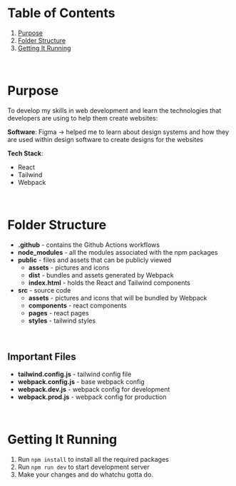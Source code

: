# Table of Contents

1. [Purpose](#purpose)
2. [Folder Structure](#folder-structure)
3. [Getting It Running](#getting-it-running)

<br>

# Purpose

To develop my skills in web development and learn the technologies that developers are using to help them create websites: 

**Software**: Figma &rarr; helped me to learn about design systems and how they are used within design software to create designs for the websites

**Tech Stack**: 

- React 
- Tailwind
- Webpack 

<br>

# Folder Structure

- **.github** - contains the Github Actions workflows
- **node_modules** - all the modules associated with the npm packages
- **public** - files and assets that can be publicly viewed
  - **assets** - pictures and icons
  - **dist** - bundles and assets generated by Webpack
  - **index.html** - holds the React and Tailwind components
- **src** - source code
  - **assets** - pictures and icons that will be bundled by Webpack
  - **components** - react components
  - **pages** - react pages
  - **styles** - tailwind styles

<br>

## Important Files

- **tailwind.config.js** - tailwind config file
- **webpack.config.js** - base webpack config
- **webpack.dev.js** - webpack config for development
- **webpack.prod.js** - webpack config for production

<br>

# Getting It Running

1. Run `npm install` to install all the required packages
2. Run `npm run dev` to start development server
3. Make your changes and do whatchu gotta do. 